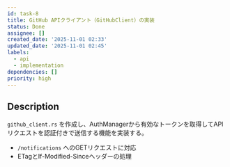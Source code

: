 ```yaml
---
id: task-8
title: GitHub APIクライアント（GitHubClient）の実装
status: Done
assignee: []
created_date: '2025-11-01 02:33'
updated_date: '2025-11-01 02:45'
labels:
  - api
  - implementation
dependencies: []
priority: high
---
```


## Description

<!-- SECTION:DESCRIPTION:BEGIN -->
`github_client.rs` を作成し、AuthManagerから有効なトークンを取得してAPIリクエストを認証付きで送信する機能を実装する。
- `/notifications` へのGETリクエストに対応
- ETagとIf-Modified-Sinceヘッダーの処理
<!-- SECTION:DESCRIPTION:END -->
